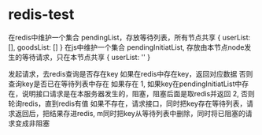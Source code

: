 # redis-test

在redis中维护一个集合 pendingList，存放等待列表，所有节点共享
	{
		userList: [],
		goodsList: []
	}
在js中维护一个集合 pendingInitiatList, 存放由本节点node发生的等待请求，只在本节点共享
	{
		userList: ''
	}

发起请求，去redis查询是否存在key
如果在redis中存在key，返回对应数据
否则查询key是否已在等待列表中存在
	如果存在
		1, 如果key在pendingInitiatList中存在，说明接口请求是在本服务器发生的，阻塞，阻塞后面是取redis并返回
		2, 否则轮询redis，直到redis有值
	如果不存在，请求接口，同时把key存在等待列表，请求返回后，把结果存进redis, m同时把key从等待列表中删除，同时将已阻塞的请求变成非阻塞
	
	
	